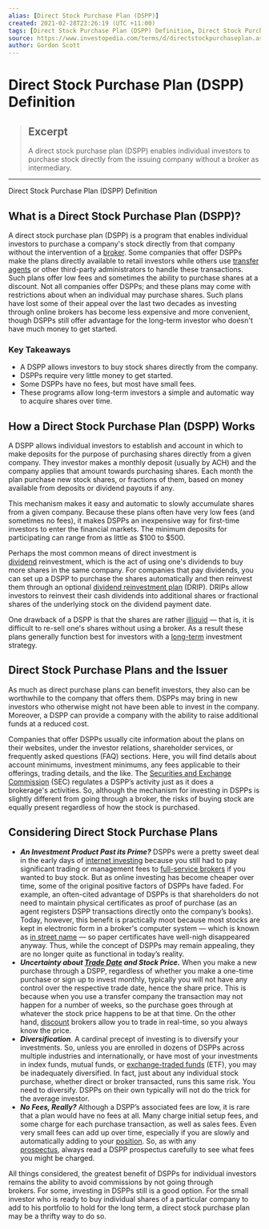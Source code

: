 ```yaml
---
alias: [Direct Stock Purchase Plan (DSPP)]
created: 2021-02-28T23:26:19 (UTC +11:00)
tags: [Direct Stock Purchase Plan (DSPP) Definition, Direct Stock Purchase Plan (DSPP) Definition]
source: https://www.investopedia.com/terms/d/directstockpurchaseplan.asp
author: Gordon Scott
---
```


# Direct Stock Purchase Plan (DSPP) Definition

> ## Excerpt
> A direct stock purchase plan (DSPP) enables individual investors to purchase stock directly from the issuing company without a broker as intermediary.

---

Direct Stock Purchase Plan (DSPP) Definition
## What is a Direct Stock Purchase Plan (DSPP)?

A direct stock purchase plan (DSPP) is a program that enables individual investors to purchase a company's stock directly from that company without the intervention of a [broker](https://www.investopedia.com/terms/b/broker.asp). Some companies that offer DSPPs make the plans directly available to retail investors while others use [transfer agents](https://www.investopedia.com/terms/t/transferagent.asp) or other third-party administrators to handle these transactions. Such plans offer low fees and sometimes the ability to purchase shares at a discount. Not all companies offer DSPPs; and these plans may come with restrictions about when an individual may purchase shares. Such plans have lost some of their appeal over the last two decades as investing through online brokers has become less expensive and more convenient, though DSPPs still offer advantage for the long-term investor who doesn't have much money to get started.

### Key Takeaways

-   A DSPP allows investors to buy stock shares directly from the company.
-   DSPPs require very little money to get started.
-   Some DSPPs have no fees, but most have small fees.
-   These programs allow long-term investors a simple and automatic way to acquire shares over time.

## How a Direct Stock Purchase Plan (DSPP) Works

A DSPP allows individual investors to establish and account in which to make deposits for the purpose of purchasing shares directly from a given company. They investor makes a monthly deposit (usually by ACH) and the company applies that amount towards purchasing shares. Each month the plan purchase new stock shares, or fractions of them, based on money available from deposits or dividend payouts if any.

This mechanism makes it easy and automatic to slowly accumulate shares from a given company. Because these plans often have very low fees (and sometimes no fees), it makes DSPPs an inexpensive way for first-time investors to enter the financial markets. The minimum deposits for participating can range from as little as $100 to $500.

Perhaps the most common means of direct investment is [dividend](https://www.investopedia.com/terms/d/dividend.asp) reinvestment, which is the act of using one's dividends to buy more shares in the same company. For companies that pay dividends, you can set up a DSPP to purchase the shares automatically and then reinvest them through an optional [dividend reinvestment plan](https://www.investopedia.com/terms/d/dividendreinvestmentplan.asp) (DRIP). DRIPs allow investors to reinvest their cash dividends into additional shares or fractional shares of the underlying stock on the dividend payment date.

One drawback of a DSPP is that the shares are rather [illiquid](https://www.investopedia.com/terms/i/illiquid.asp) — that is, it is difficult to re-sell one's shares without using a broker. As a result these plans generally function best for investors with a [long-term](https://www.investopedia.com/terms/l/longterm.asp) investment strategy.

## Direct Stock Purchase Plans and the Issuer

As much as direct purchase plans can benefit investors, they also can be worthwhile to the company that offers them. DSPPs may bring in new investors who otherwise might not have been able to invest in the company. Moreover, a DSPP can provide a company with the ability to raise additional funds at a reduced cost.

Companies that offer DSPPs usually cite information about the plans on their websites, under the investor relations, shareholder services, or frequently asked questions (FAQ) sections. Here, you will find details about account minimums, investment minimums, any fees applicable to their offerings, trading details, and the like. The [Securities and Exchange Commission](https://www.investopedia.com/terms/s/sec.asp) (SEC) regulates a DSPP’s activity just as it does a brokerage's activities. So, although the mechanism for investing in DSPPs is slightly different from going through a broker, the risks of buying stock are equally present regardless of how the stock is purchased.

## Considering Direct Stock Purchase Plans

-   **_An Investment Product Past its Prime?_** DSPPs were a pretty sweet deal in the early days of [internet investing](https://www.investopedia.com/financial-edge/0212/how-the-internet-has-changed-investing.aspx) because you still had to pay significant trading or management fees to [full-service brokers](https://www.investopedia.com/terms/f/fullservicebroker.asp) if you wanted to buy stock. But as online investing has become cheaper over time, some of the original positive factors of DSPPs have faded. For example, an often-cited advantage of DSPPs is that shareholders do not need to maintain physical certificates as proof of purchase (as an agent registers DSPP transactions directly onto the company’s books). Today, however, this benefit is practically moot because most stocks are kept in electronic form in a broker's computer system — which is known as [in street name](https://www.investopedia.com/ask/answers/185.asp) — so paper certificates have well-nigh disappeared anyway. Thus, while the concept of DSPPs may remain appealing, they are no longer quite as functional in today’s reality.
-   **_Uncertainty about [Trade Date](https://www.investopedia.com/terms/t/tradedate.asp) and Stock Price._** When you make a new purchase through a DSPP, regardless of whether you make a one-time purchase or sign up to invest monthly, typically you will not have any control over the respective trade date, hence the share price. This is because when you use a transfer company the transaction may not happen for a number of weeks, so the purchase goes through at whatever the stock price happens to be at that time. On the other hand, [discount](https://www.investopedia.com/terms/d/discountbroker.asp) brokers allow you to trade in real-time, so you always know the price.
-   **_Diversification_**. A cardinal precept of investing is to diversify your investments. So, unless you are enrolled in dozens of DSPPs across multiple industries and internationally, or have most of your investments in index funds, mutual funds, or [exchange-traded funds](https://www.investopedia.com/terms/e/etf.asp) (ETF), you may be inadequately diversified. In fact, just about any individual stock purchase, whether direct or broker transacted, runs this same risk. You need to diversify. DSPPs on their own typically will not do the trick for the average investor.
-   **_No Fees, Really?_** Although a DSPP’s associated fees are low, it is rare that a plan would have no fees at all. Many charge initial setup fees, and some charge for each purchase transaction, as well as sales fees. Even very small fees can add up over time, especially if you are slowly and automatically adding to your [position](https://www.investopedia.com/terms/p/position.asp). So, as with any [prospectus](https://www.investopedia.com/terms/p/prospectus.asp), always read a DSPP prospectus carefully to see what fees you might be charged.

All things considered, the greatest benefit of DSPPs for individual investors remains the ability to avoid commissions by not going through brokers. For some, investing in DSPPs still is a good option. For the small investor who is ready to buy individual shares of a particular company to add to his portfolio to hold for the long term, a direct stock purchase plan may be a thrifty way to do so.
